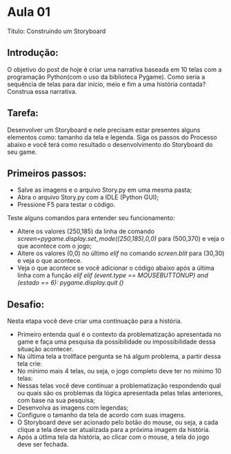 # Aula 01

Título: Construindo um Storyboard 

## Introdução: 

O objetivo do post de hoje é criar uma narrativa baseada em 10 telas com a programação Python(com o uso da biblioteca Pygame). Como seria a sequência de telas para dar início, meio e fim a uma história contada? Construa essa narrativa. 

## Tarefa: 

Desenvolver um Storyboard e nele precisam estar presentes alguns elementos como: tamanho da tela e legenda. Siga os passos do Processo abaixo e você terá como resultado o desenvolvimento do Storyboard do seu game.

## Primeiros passos: 

  * Salve as imagens e o arquivo Story.py em uma mesma pasta;
  * Abra o arquivo Story.py com a IDLE (Python GUI);
  * Pressione F5 para testar o código.

Teste alguns comandos para entender seu funcionamento:

* Altere os valores (250,185) da linha de comando *screen=pygame.display.set_mode((250,185),0,0)* para (500,370) e veja o que acontece com o jogo;
* Altere os valores (0,0) no último  *elif* no comando *screen.blit* para (30,30) e veja o que acontece.
* Veja o que acontece se você adicionar o código abaixo após a última linha com a função *elif*
        *elif (event.type == MOUSEBUTTONUP) and (estado == 6):
            pygame.display.quit ()*

## Desafio:

Nesta etapa você deve criar uma continuação para a história.

* Primeiro entenda qual é o contexto da problematização apresentada no game e faça uma pesquisa da possibilidade ou impossibilidade dessa situação acontecer.
* Na última tela a trollface pergunta se há algum problema, a partir dessa tela crie:
* No mínimo mais 4 telas, ou seja, o jogo completo deve ter no mínimo 10 telas:
* Nessas telas você deve continuar a problematização respondendo qual ou quais são os problemas da lógica apresentada pelas telas anteriores, com base na sua pesquisa;
* Desenvolva as imagens com legendas;
* Configure o tamanho da tela de acordo com suas imagens.
* O Storyboard deve ser acionado pelo botão do mouse, ou seja, a cada clique a tela deve ser atualizada para a próxima imagem da história.
* Após a útlima tela da história, ao clicar com o mouse, a tela do jogo deve ser fechada.
